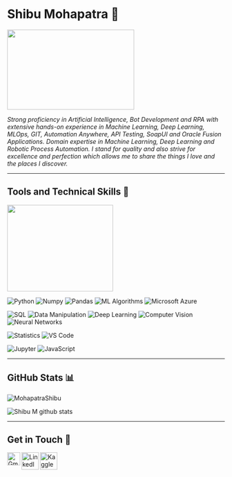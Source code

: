 # Shibu Mohapatra 👋

<img src="https://user-images.githubusercontent.com/69073543/89121725-07178980-d4df-11ea-9fb5-597f3725e5c3.png" width="294" height="185">

*Strong proficiency in Artificial Intelligence, Bot Development and RPA with extensive hands-on experience in Machine Learning, Deep Learning, MLOps, GIT, Automation Anywhere, API Testing, SoapUI and Oracle Fusion Applications. Domain expertise in Machine Learning, Deep Learning and Robotic Process Automation. I stand for quality and also strive for excellence and perfection which allows me to share the things I love and the places I discover.*
<hr>

## Tools and Technical Skills 🧰

<img src="https://user-images.githubusercontent.com/69073543/89121983-421abc80-d4e1-11ea-95f5-04d9589e0c24.png" width="245" height="200">

![Python](https://img.shields.io/badge/Code-Python-informational?style=flat&logo=Python&logoColor=white&color=informational) 
![Numpy](https://img.shields.io/badge/Tools-Numpy-informational?style=flat&logo=Numpy&logoColor=white&color=informational)
![Pandas](https://img.shields.io/badge/Tools-Pandas-informational?style=flat&logo=pandas&logoColor=white&color=informational)
![ML Algorithms](https://img.shields.io/badge/Skill-ML_Algorithms-informational?style=flat&logo=TensorFlow&logoColor=white&color=informational)
![Microsoft Azure](https://img.shields.io/badge/Skill-Microsoft_Azure-informational?style=flat&logo=MicrosoftAzure&logoColor=white&color=informational)

![SQL](https://img.shields.io/badge/Code-SQL-informational?style=flat&logo=oracle&logoColor=white&color=informational)
![Data Manipulation](https://img.shields.io/badge/Skill-Data_Manipulation-informational?style=flat&logo=TensorFlow&logoColor=white&color=informational)
![Deep Learning](https://img.shields.io/badge/Skill-Deep_Learning-informational?style=flat&logo=TensorFlow&logoColor=white&color=informational)
![Computer Vision](https://img.shields.io/badge/Skill-Computer%20Vision-blue)
![Neural Networks](https://img.shields.io/badge/Skill-Neural%20Networks-blue)

![Statistics](https://img.shields.io/badge/Skill-Statistics-informational?style=flat&logo=Numpy&logoColor=white&color=informational)
![VS Code](https://img.shields.io/badge/Software-VS_Code-informational?style=flat&logo=VisualStudioCode&logoColor=white&color=informational)

![Jupyter](https://img.shields.io/badge/Software-Jupyter-informational?style=flat&logo=Jupyter&logoColor=white&color=informational)
![JavaScript](https://img.shields.io/badge/Code-JavaScript-informational?style=flat&logo=JavaScript&logoColor=white&color=informational)



<hr>

## GitHub Stats 📊
<p align="left"><img src="https://komarev.com/ghpvc/?username=MohapatraShibu&label=Profile%20views&color=0e75b6&style=flat" alt="MohapatraShibu"/></p>

![Shibu M github stats](https://github-readme-stats.vercel.app/api/top-langs/?username=MohapatraShibu&layout=donut)
<hr>

## Get in Touch 🤝
<a href="mailto:mohapatrashibu@gmail.com">
    <img align="left" alt="Gmail" width="30px" src="https://www.logo.wine/a/logo/Gmail/Gmail-Logo.wine.svg" />
  </a>

<a href="https://www.linkedin.com/in/shibu-mohapatra/">
    <img align="left" alt="LinkedIn" width="40px" src="https://www.logo.wine/a/logo/LinkedIn/LinkedIn-Logo.wine.svg" />
  </a>
 
 <a href="https://www.kaggle.com/shibumohapatra">
    <img align="left" alt="Kaggle" width="40px" src="https://storage.googleapis.com/kaggle-media/Kaggle%20Brand%20Guidelines%20CMS/png%20logo.png" />
  </a>
